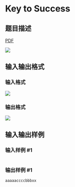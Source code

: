 # Key to Success

## 题目描述

[problemUrl]: https://uva.onlinejudge.org/index.php?option=com_onlinejudge&Itemid=8&category=6&page=show_problem&problem=409

[PDF](https://uva.onlinejudge.org/external/4/p468.pdf)

![](https://cdn.luogu.com.cn/upload/vjudge_pic/UVA468/dfa4e40b76b6024d7fd80d4cf689cb3bf08d4a53.png)

## 输入输出格式

### 输入格式

![](https://cdn.luogu.com.cn/upload/vjudge_pic/UVA468/b82deee72d38a0623cced589b613290015626bdc.png)

### 输出格式

![](https://cdn.luogu.com.cn/upload/vjudge_pic/UVA468/22f3dab3bb7204d41f5430950e006291e5db00b1.png)

## 输入输出样例

### 输入样例 #1

```cpp

```
### 输出样例 #1

```cpp
aaaaaccccbbbxx
```



